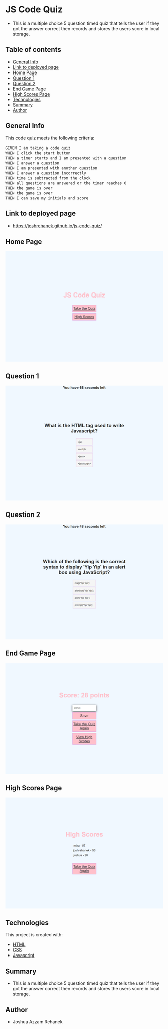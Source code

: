 # JS Code Quiz
- This is a multiple choice 5 question timed quiz that tells the user if they got the answer correct then records and stores the users score in local storage.

## Table of contents
- [General Info](#general-info)
- [Link to deployed page](#general-info)
- [Home Page](#home-page)
- [Question 1](#question-1)
- [Question 2](#question-2)
- [End Game Page](#end-game-page)
- [High Scores Page](#high-score-page)
- [Technologies](#technologies)
- [Summary](#summary)
- [Author](#author)

## General Info

This code quiz meets the following criteria:
```
GIVEN I am taking a code quiz
WHEN I click the start button
THEN a timer starts and I am presented with a question
WHEN I answer a question
THEN I am presented with another question
WHEN I answer a question incorrectly
THEN time is subtracted from the clock
WHEN all questions are answered or the timer reaches 0
THEN the game is over
WHEN the game is over
THEN I can save my initials and score
```
## Link to deployed page

- https://joshrehanek.github.io/js-code-quiz/

## Home Page

![Home Page](./assets/images/quiz-home.png)

## Question 1

![Question 1](./assets/images/quiz-question-1.png)

## Question 2

![Question 2](./assets/images/quiz-question-2.png)

## End Game Page

![End Game Page](./assets/images/quiz-end-game.png)

## High Scores Page

![High Scores Page](./assets/images/quiz-highscores.png)



## Technologies

This project is created with:

- [HTML](https://html.com/)
- [CSS](https://www.w3.org/Style/CSS/Overview.en.html)
- [Javascript](https://javascript.com/)

## Summary

- This is a multiple choice 5 question timed quiz that tells the user if they got the answer correct then records and stores the users score in local storage.

## Author

- Joshua Azzam Rehanek
